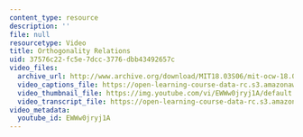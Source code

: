 ```yaml
---
content_type: resource
description: ''
file: null
resourcetype: Video
title: Orthogonality Relations
uid: 37576c22-fc5e-7dcc-3776-dbb43492657c
video_files:
  archive_url: http://www.archive.org/download/MIT18.03S06/mit-ocw-18.03-lec15-14mar2003-220k_512kb.mp4
  video_captions_file: https://open-learning-course-data-rc.s3.amazonaws.com/18-03sc-differential-equations-fall-2011/cc7bae7c6d1352a8a0211ee687abc4c8_EWWw0jryj1A.vtt
  video_thumbnail_file: https://img.youtube.com/vi/EWWw0jryj1A/default.jpg
  video_transcript_file: https://open-learning-course-data-rc.s3.amazonaws.com/18-03sc-differential-equations-fall-2011/e35ee9dcc911c08d69a3b79e688a0361_EWWw0jryj1A.pdf
video_metadata:
  youtube_id: EWWw0jryj1A
---
```

